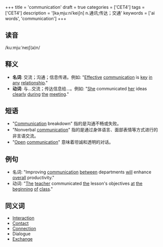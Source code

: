 +++
title = 'communication'
draft = true
categories = ['CET4']
tags = ['CET4']
description = '[kəˌmjuːniˈkei∫n] n.通讯;传达；交通'
keywords = ['ai words', 'communication']
+++

## 读音
/kuːmjuːˈneɪʃ(ə)n/

## 释义
- **名词**: 交流；沟通；信息传递。例如: "[Effective](/zh/post/effective/) [communication](/zh/post/communication/) is [key](/zh/post/key/) [in](/zh/post/in/) [any](/zh/post/any/) [relationship](/zh/post/relationship/)."
- **动词**: 与…交流；传达信息给…。例如: "[She](/zh/post/she/) communicated [her](/zh/post/her/) ideas [clearly](/zh/post/clearly/) [during](/zh/post/during/) [the](/zh/post/the/) [meeting](/zh/post/meeting/)."

## 短语
- "[Communication](/zh/post/communication/) breakdown" 指的是沟通不畅或失败。
- "Nonverbal [communication](/zh/post/communication/)" 指的是通过身体语言、面部表情等方式进行的非言语交流。
- "[Open](/zh/post/open/) [communication](/zh/post/communication/)" 意味着坦诚和透明的对话。

## 例句
- 名词: "Improving [communication](/zh/post/communication/) [between](/zh/post/between/) departments [will](/zh/post/will/) enhance [overall](/zh/post/overall/) productivity."
- 动词: "[The](/zh/post/the/) [teacher](/zh/post/teacher/) communicated [the](/zh/post/the/) lesson's objectives [at](/zh/post/at/) [the](/zh/post/the/) [beginning](/zh/post/beginning/) [of](/zh/post/of/) [class](/zh/post/class/)."

## 同义词
- [Interaction](/zh/post/interaction/)
- [Contact](/zh/post/contact/)
- [Connection](/zh/post/connection/)
- Dialogue
- [Exchange](/zh/post/exchange/)
